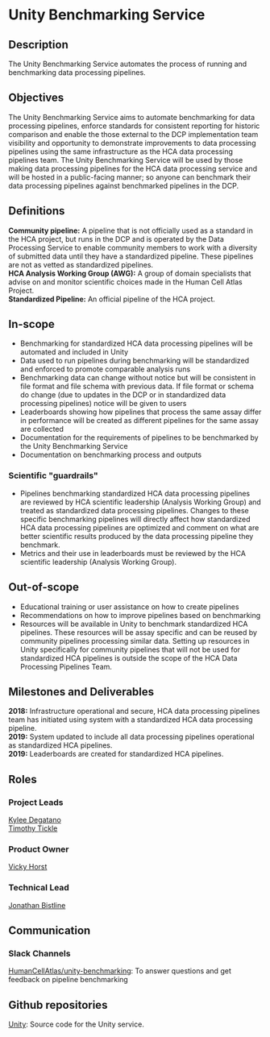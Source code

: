 # Unity Benchmarking Service

## Description

The Unity Benchmarking Service automates the process of running and benchmarking data processing pipelines.

## Objectives

The Unity Benchmarking Service aims to automate benchmarking for data processing pipelines, enforce standards for consistent reporting for historic comparison and enable the those external to the DCP implementation team visibility and opportunity to demonstrate improvements to data processing pipelines using the same infrastructure as the HCA data processing pipelines team. The Unity Benchmarking Service will be used by those making data processing pipelines for the HCA data processing service and will be hosted in a public-facing manner; so anyone can benchmark their data processing pipelines against benchmarked pipelines in the DCP.

## Definitions

__Community pipeline:__ A pipeline that is not officially used as a standard in the HCA project, but runs in the DCP and is operated by the Data Processing Service to enable community members to work with a diversity of submitted data until they have a standardized pipeline. These pipelines are not as vetted as standardized pipelines.  
__HCA Analysis Working Group (AWG):__ A group of domain specialists that advise on and monitor scientific choices made in the Human Cell Atlas Project.  
__Standardized Pipeline:__ An official pipeline of the HCA project.  

## In-scope

* Benchmarking for standardized HCA data processing pipelines will be automated and included in Unity
* Data used to run pipelines during benchmarking will be standardized and enforced to promote comparable analysis runs
* Benchmarking data can change without notice but will be consistent in file format and file schema with previous data. If file format or schema do change (due to updates in the DCP or in standardized data processing pipelines) notice will be given to users
* Leaderboards showing how pipelines that process the same assay differ in performance will be created as different pipelines for the same assay are collected
* Documentation for the requirements of pipelines to be benchmarked by the Unity Benchmarking Service
* Documentation on benchmarking process and outputs

### Scientific "guardrails"

* Pipelines benchmarking standardized HCA data processing pipelines are reviewed by HCA scientific leadership (Analysis Working Group) and treated as standardized data processing pipelines. Changes to these specific benchmarking pipelines will directly affect how standardized HCA data processing pipelines are optimized and comment on what are better scientific results produced by the data processing pipeline they benchmark.
* Metrics and their use in leaderboards must be reviewed by the HCA scientific leadership (Analysis Working Group).

## Out-of-scope

* Educational training or user assistance on how to create pipelines
* Recommendations on how to improve pipelines based on benchmarking
* Resources will be available in Unity to benchmark standardized HCA pipelines. These resources will be assay specific and can be reused by community pipelines processing similar data. Setting up resources in Unity specifically for community pipelines that will not be used for standardized HCA pipelines is outside the scope of the HCA Data Processing Pipelines Team.

## Milestones and Deliverables

__2018:__ Infrastructure operational and secure, HCA data processing pipelines team has initiated using system with a standardized HCA data processing pipeline.   
__2019:__ System updated to include all data processing pipelines operational as standardized HCA pipelines.   
__2019:__ Leaderboards are created for standardized HCA pipelines.   

## Roles

### Project Leads

[Kylee Degatano](mailto:kdegatano@broadinstitute.org)   
[Timothy Tickle](mailto:ttickle@broadinstitute.org)   

### Product Owner

[Vicky Horst](mailto:vicky@broadinstitute.org)

### Technical Lead

[Jonathan Bistline](mailto:bistline@broadinstitute.org)

## Communication

### Slack Channels

[HumanCellAtlas/unity-benchmarking](https://humancellatlas.slack.com/messages/unity-benchmarking): To answer questions and get feedback on pipeline benchmarking   

## Github repositories
[Unity](https://github.com/HumanCellAtlas/unity): Source code for the Unity service.
